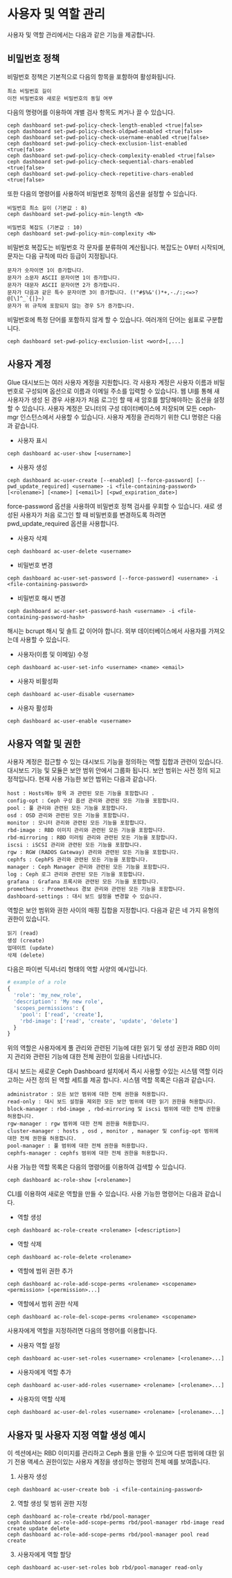 # 사용자 및 역할 관리
사용자 및 역할 관리에서는 다음과 같은 기능을 제공합니다.
## 비밀번호 정책
비밀번호 정책은 기본적으로 다음의 항목을 포함하여 활성화됩니다.
```
최소 비밀번호 길이
이전 비밀번호와 새로운 비밀번호의 동일 여부
```
다음의 명령어를 이용하여 개별 검사 항목도 켜거나 끌 수 있습니다.
```
ceph dashboard set-pwd-policy-check-length-enabled <true|false>
ceph dashboard set-pwd-policy-check-oldpwd-enabled <true|false>
ceph dashboard set-pwd-policy-check-username-enabled <true|false>
ceph dashboard set-pwd-policy-check-exclusion-list-enabled <true|false>
ceph dashboard set-pwd-policy-check-complexity-enabled <true|false>
ceph dashboard set-pwd-policy-check-sequential-chars-enabled <true|false>
ceph dashboard set-pwd-policy-check-repetitive-chars-enabled <true|false>
```
또한 다음의 명령어를 사용하여 비밀번호 정책의 옵션을 설정할 수 있습니다.

```
비밀번호 최소 길이 (기본값 : 8)
ceph dashboard set-pwd-policy-min-length <N>

비밀번호 복잡도 (기본값 : 10)
ceph dashboard set-pwd-policy-min-complexity <N>
```

비밀번호 복잡도는 비밀번호 각 문자를 분류하여 계산됩니다. 복잡도는 0부터 시작되며, 문자는 다음 규칙에 따라 등급이 지정됩니다.
```
문자가 숫자이면 1이 증가합니다.
문자가 소문자 ASCII 문자이면 1이 증가합니다.
문자가 대문자 ASCII 문자이면 2가 증가합니다.
문자가 다음과 같은 특수 문자이면 3이 증가합니다. (!"#$%&'()*+,-./:;<=>?@[\]^_`{|}~)
문자가 위 규칙에 포함되지 않는 경우 5가 증가합니다.
```

비밀번호에 특정 단어를 포함하지 않게 할 수 있습니다. 여러개의 단어는 쉼표로 구분합니다.
```
ceph dashboard set-pwd-policy-exclusion-list <word>[,...]
```

## 사용자 계정
Glue 대시보드는 여러 사용자 계정을 지원합니다. 각 사용자 계정은 사용자 이름과 비밀번호로 구성되며 옵션으로 이름과 이메일 주소를 입력할 수 있습니다.
웹 UI를 통해 새 사용자가 생성 된 경우 사용자가 처음 로그인 할 때 새 암호를 할당해야하는 옵션을 설정할 수 있습니다.
사용자 계정은 모니터의 구성 데이터베이스에 저장되며 모든 ceph-mgr 인스턴스에서 사용할 수 있습니다. 사용자 계정을 관리하기 위한 CLI 명령은 다음과 같습니다.

* 사용자 표시
```
ceph dashboard ac-user-show [<username>]
```
* 사용자 생성
```
ceph dashboard ac-user-create [--enabled] [--force-password] [--pwd_update_required] <username> -i <file-containing-password> [<rolename>] [<name>] [<email>] [<pwd_expiration_date>]
```
force-password 옵션을 사용하여 비밀번호 정책 검사를 우회할 수 있습니다. 새로 생성된 사용자가 처음 로그인 할 때 비밀번호를 변경하도록 하려면 pwd_update_required 옵션을 사용합니다.
* 사용자 삭제
```
ceph dashboard ac-user-delete <username>
```
* 비밀번호 변경
```
ceph dashboard ac-user-set-password [--force-password] <username> -i <file-containing-password>
```
* 비밀번호 해시 변경
```
ceph dashboard ac-user-set-password-hash <username> -i <file-containing-password-hash>
```
해시는 bcrupt 해시 및 솔트 값 이어야 합니다. 외부 데이터베이스에서 사용자를 가져오는데 사용할 수 있습니다.
* 사용자(이름 및 이메일) 수정
```
ceph dashboard ac-user-set-info <username> <name> <email>
```
* 사용자 비활성화
```
ceph dashboard ac-user-disable <username>
```
* 사용자 활성화
```
ceph dashboard ac-user-enable <username>
```

## 사용자 역할 및 권한
사용자 계정은 접근할 수 있는 대시보드 기능을 정의하는 역할 집합과 관련이 있습니다.
대시보드 기능 및 모듈은 보안 범위 안에서 그룹화 됩니다. 보안 범위는 사전 정의 되고 정적입니다. 현재 사용 가능한 보안 범위는 다음과 같습니다.

```
host : Hosts메뉴 항목 과 관련된 모든 기능을 포함합니다 .
config-opt : Ceph 구성 옵션 관리와 관련된 모든 기능을 포함합니다.
pool : 풀 관리와 관련된 모든 기능을 포함합니다.
osd : OSD 관리와 관련된 모든 기능을 포함합니다.
monitor : 모니터 관리와 관련된 모든 기능을 포함합니다.
rbd-image : RBD 이미지 관리와 관련된 모든 기능을 포함합니다.
rbd-mirroring : RBD 미러링 관리와 관련된 모든 기능을 포함합니다.
iscsi : iSCSI 관리와 관련된 모든 기능을 포함합니다.
rgw : RGW (RADOS Gateway) 관리와 관련된 모든 기능을 포함합니다.
cephfs : CephFS 관리와 관련된 모든 기능을 포함합니다.
manager : Ceph Manager 관리와 관련된 모든 기능을 포함합니다.
log : Ceph 로그 관리와 관련된 모든 기능을 포함합니다.
grafana : Grafana 프록시와 관련된 모든 기능을 포함합니다.
prometheus : Prometheus 경보 관리와 관련된 모든 기능을 포함합니다.
dashboard-settings : 대시 보드 설정을 변경할 수 있습니다.
```
역할은 보안 범위와 권한 사이의 매핑 집합을 지정합니다. 다음과 같은 네 가지 유형의 권한이 있습니다.
```
읽기 (read)
생성 (create)
업데이트 (update)
삭제 (delete)
```
다음은 파이썬 딕셔너리 형태의 역할 사양의 예시입니다.
``` python
# example of a role
{
  'role': 'my_new_role',
  'description': 'My new role',
  'scopes_permissions': {
    'pool': ['read', 'create'],
    'rbd-image': ['read', 'create', 'update', 'delete']
  }
}
```
위의 역할은 사용자에게 풀 관리와 관련된 기능에 대한 읽기 및 생성 권한과 RBD 이미지 관리와 관련된 기능에 대한 전체 권한이 있음을 나타냅니다.

대시 보드는 새로운 Ceph Dashboard 설치에서 즉시 사용할 수있는 시스템 역할 이라고하는 사전 정의 된 역할 세트를 제공 합니다.
시스템 역할 목록은 다음과 같습니다.
```
administrator : 모든 보안 범위에 대한 전체 권한을 허용합니다.
read-only : 대시 보드 설정을 제외한 모든 보안 범위에 대한 읽기 권한을 허용합니다.
block-manager : rbd-image , rbd-mirroring 및 iscsi 범위에 대한 전체 권한을 허용합니다.
rgw-manager : rgw 범위에 대한 전체 권한을 허용합니다.
cluster-manager : hosts , osd , monitor , manager 및 config-opt 범위에 대한 전체 권한을 허용합니다.
pool-manager : 풀 범위에 대한 전체 권한을 허용합니다.
cephfs-manager : cephfs 범위에 대한 전체 권한을 허용합니다.
```
사용 가능한 역할 목록은 다음의 명령어를 이용하여 검색할 수 있습니다.
```
ceph dashboard ac-role-show [<rolename>]
```
CLI를 이용하여 새로운 역할을 만들 수 있습니다. 사용 가능한 명령어는 다음과 같습니다.
* 역할 생성
```
ceph dashboard ac-role-create <rolename> [<description>]
```
* 역할 삭제
```
ceph dashboard ac-role-delete <rolename>
```
* 역할에 범위 권한 추가
```
ceph dashboard ac-role-add-scope-perms <rolename> <scopename> <permission> [<permission>...]
```
* 역할에서 범위 권한 삭제
```
ceph dashboard ac-role-del-scope-perms <rolename> <scopename>
```
사용자에게 역할을 지정하려면 다음의 명령어를 이용합니다.
* 사용자 역할 설정
```
ceph dashboard ac-user-set-roles <username> <rolename> [<rolename>...]
```
* 사용자에게 역할 추가
```
ceph dashboard ac-user-add-roles <username> <rolename> [<rolename>...]
```
* 사용자의 역할 삭제
```
ceph dashboard ac-user-del-roles <username> <rolename> [<rolename>...]
```

## 사용자 및 사용자 지정 역할 생성 예시
이 섹션에서는 RBD 이미지를 관리하고 Ceph 풀을 만들 수 있으며 다른 범위에 대한 읽기 전용 액세스 권한이있는 사용자 계정을 생성하는 명령의 전체 예를 보여줍니다.

1. 사용자 생성
```
ceph dashboard ac-user-create bob -i <file-containing-password>
```
2. 역할 생성 및 범위 권한 지정
```
ceph dashboard ac-role-create rbd/pool-manager
ceph dashboard ac-role-add-scope-perms rbd/pool-manager rbd-image read create update delete
ceph dashboard ac-role-add-scope-perms rbd/pool-manager pool read create
```
3. 사용자에게 역할 할당
```
ceph dashboard ac-user-set-roles bob rbd/pool-manager read-only
```